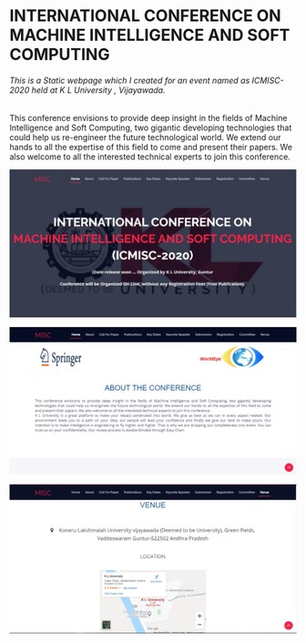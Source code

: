 # INTERNATIONAL CONFERENCE ON MACHINE INTELLIGENCE AND SOFT COMPUTING

###### This is a Static webpage which I created for an event named as ICMISC-2020 held at K L University , Vijayawada.

This conference envisions to provide deep insight in the fields of Machine Intelligence and Soft Computing, two gigantic developing technologies that could help us re-engineer the future technological world. We extend our hands to all the expertise of this field to come and present their papers. We also welcome to all the interested technical experts to join this conference.


![screenshot_1](https://github.com/sambhav228/ICMISC_KL_2020/blob/master/img/scr/1AF.jpg)

![screenshot_2](https://github.com/sambhav228/ICMISC_KL_2020/blob/master/img/scr/2BS.jpg)

![screenshot_3](https://github.com/sambhav228/ICMISC_KL_2020/blob/master/img/scr/3CT.jpg)


